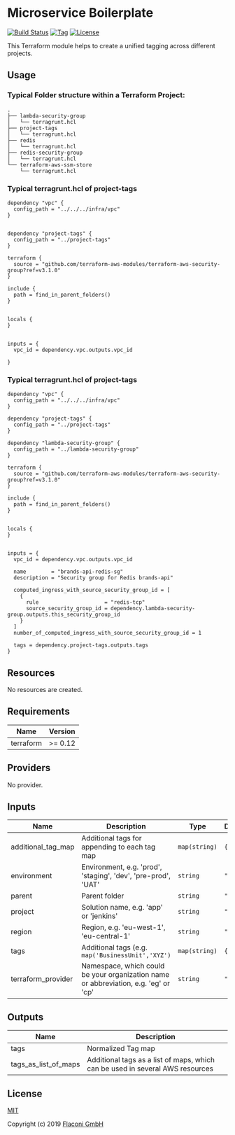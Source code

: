 # Microservice Boilerplate

[![Build Status](https://travis-ci.com/Flaconi/terraform-terraform-project-tags.svg?branch=master)](https://travis-ci.com/Flaconi/terraform-terraform-project-tags)
[![Tag](https://img.shields.io/github/tag/Flaconi/terraform-terraform-project-tags.svg)](https://github.com/Flaconi/terraform-terraform-project-tags/releases)
[![License](https://img.shields.io/badge/license-MIT-blue.svg)](https://opensource.org/licenses/MIT)

This Terraform module helps to create a unified tagging across different projects.

## Usage

### Typical Folder structure within a Terraform Project:
```
.
├── lambda-security-group
│   └── terragrunt.hcl
├── project-tags
│   └── terragrunt.hcl
├── redis
│   └── terragrunt.hcl
├── redis-security-group
│   └── terragrunt.hcl
└── terraform-aws-ssm-store
    └── terragrunt.hcl
```

### Typical terragrunt.hcl of project-tags
```
dependency "vpc" {
  config_path = "../../../infra/vpc"
}


dependency "project-tags" {
  config_path = "../project-tags"
}

terraform {
  source = "github.com/terraform-aws-modules/terraform-aws-security-group?ref=v3.1.0"
}

include {
  path = find_in_parent_folders()
}


locals {
}


inputs = {
  vpc_id = dependency.vpc.outputs.vpc_id

}
```

### Typical terragrunt.hcl of project-tags

```
dependency "vpc" {
  config_path = "../../../infra/vpc"
}

dependency "project-tags" {
  config_path = "../project-tags"
}

dependency "lambda-security-group" {
  config_path = "../lambda-security-group"
}

terraform {
  source = "github.com/terraform-aws-modules/terraform-aws-security-group?ref=v3.1.0"
}

include {
  path = find_in_parent_folders()
}


locals {
}


inputs = {
  vpc_id = dependency.vpc.outputs.vpc_id

  name        = "brands-api-redis-sg"
  description = "Security group for Redis brands-api"

  computed_ingress_with_source_security_group_id = [
    {
      rule                     = "redis-tcp"
      source_security_group_id = dependency.lambda-security-group.outputs.this_security_group_id
    }
  ]
  number_of_computed_ingress_with_source_security_group_id = 1

  tags = dependency.project-tags.outputs.tags
}
```

## Resources

No resources are created.
<!-- BEGINNING OF PRE-COMMIT-TERRAFORM DOCS HOOK -->
## Requirements

| Name | Version |
|------|---------|
| terraform | >= 0.12 |

## Providers

No provider.

## Inputs

| Name | Description | Type | Default | Required |
|------|-------------|------|---------|:--------:|
| additional\_tag\_map | Additional tags for appending to each tag map | `map(string)` | `{}` | no |
| environment | Environment, e.g. 'prod', 'staging', 'dev', 'pre-prod', 'UAT' | `string` | `""` | no |
| parent | Parent folder | `string` | `""` | no |
| project | Solution name, e.g. 'app' or 'jenkins' | `string` | `""` | no |
| region | Region, e.g. 'eu-west-1', 'eu-central-1' | `string` | `""` | no |
| tags | Additional tags (e.g. `map('BusinessUnit','XYZ')` | `map(string)` | `{}` | no |
| terraform\_provider | Namespace, which could be your organization name or abbreviation, e.g. 'eg' or 'cp' | `string` | `""` | no |

## Outputs

| Name | Description |
|------|-------------|
| tags | Normalized Tag map |
| tags\_as\_list\_of\_maps | Additional tags as a list of maps, which can be used in several AWS resources |

<!-- END OF PRE-COMMIT-TERRAFORM DOCS HOOK -->


## License

[MIT](LICENSE)

Copyright (c) 2019 [Flaconi GmbH](https://github.com/Flaconi)
